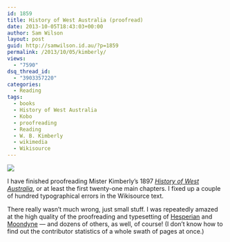 ```yaml
---
id: 1859
title: History of West Australia (proofread)
date: 2013-10-05T18:43:03+00:00
author: Sam Wilson
layout: post
guid: http://samwilson.id.au/?p=1859
permalink: /2013/10/05/kimberly/
views:
  - "7590"
dsq_thread_id:
  - "3903357220"
categories:
  - Reading
tags:
  - books
  - History of West Australia
  - Kobo
  - proofreading
  - Reading
  - W. B. Kimberly
  - wikimedia
  - Wikisource
---
```


![](/2013/1005_kimberly_howa.jpg)

I have finished proofreading Mister Kimberly’s 1897 [_History of West Australia_](https://en.wikisource.org/wiki/History_of_West_Australia), or at least the first twenty-one main chapters. I fixed up a couple of hundred typographical errors in the Wikisource text.

There really wasn’t much wrong, just small stuff. I was repeatedly amazed at the high quality of the proofreading and typesetting of [Hesperian](https://en.wikisource.org/wiki/User:Hesperian) and [Moondyne](https://en.wikisource.org/wiki/User:Moondyne) — and dozens of others, as well, of course! (I don’t know how to find out the contributor statistics of a whole swath of pages at once.)

